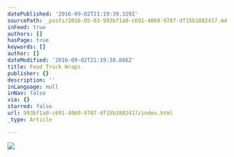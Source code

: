 ```yaml
---
datePublished: '2016-09-02T21:19:39.329Z'
sourcePath: _posts/2016-05-03-993bf1a0-c691-4060-9787-df15b1882417.md
inFeed: true
authors: []
hasPage: true
keywords: []
author: []
dateModified: '2016-09-02T21:19:38.886Z'
title: Food Truck Wraps
publisher: {}
description: ''
inLanguage: null
inNav: false
via: {}
starred: false
url: 993bf1a0-c691-4060-9787-df15b1882417/index.html
_type: Article

---
```

![](https://the-grid-user-content.s3-us-west-2.amazonaws.com/bd4b0c7b-7f49-4460-8032-34340bbd6e4e.jpg)